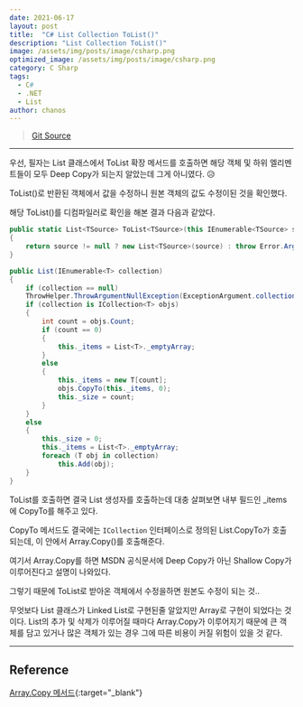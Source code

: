 ```yaml
---
date: 2021-06-17
layout: post
title:  "C# List Collection ToList()"
description: "List Collection ToList()"
image: /assets/img/posts/image/csharp.png
optimized_image: /assets/img/posts/image/csharp.png
category: C Sharp
tags:
  - C#
  - .NET
  - List
author: chanos
---
```

>[Git Source](https://github.com/chanos-dev/blogcode/tree/master/21-0617)

---

우선, 필자는 List 클래스에서 ToList 확장 메서드를 호출하면 해당 객체 및 하위 엘리멘트들이 모두 Deep Copy가 되는지 알았는데 그게 아니였다. 😥

ToList()로 반환된 객체에서 값을 수정하니 원본 객체의 값도 수정이된 것을 확인했다.

해당 ToList()를 디컴파일러로 확인을 해본 결과 다음과 같았다.

```c#
public static List<TSource> ToList<TSource>(this IEnumerable<TSource> source)
{
    return source != null ? new List<TSource>(source) : throw Error.ArgumentNull(nameof (source));
}
```

```c#
public List(IEnumerable<T> collection)
{
    if (collection == null)
    ThrowHelper.ThrowArgumentNullException(ExceptionArgument.collection);
    if (collection is ICollection<T> objs)
    {
        int count = objs.Count;
        if (count == 0)
        {
            this._items = List<T>._emptyArray;
        }
        else
        {
            this._items = new T[count];
            objs.CopyTo(this._items, 0);
            this._size = count;
        }
    }
    else
    {
        this._size = 0;
        this._items = List<T>._emptyArray;
        foreach (T obj in collection)
            this.Add(obj);
    }
}
```

ToList를 호출하면 결국 List 생성자를 호출하는데 대충 살펴보면 내부 필드인 _items에 CopyTo를 해주고 있다.

CopyTo 메서드도 결국에는 `ICollection` 인터페이스로 정의된 List.CopyTo가 호출되는데, 이 안에서 Array.Copy()를 호출해준다.

여기서 Array.Copy를 하면 MSDN 공식문서에 Deep Copy가 아닌 Shallow Copy가 이루어진다고 설명이 나와있다.

그렇기 때문에 ToList로 받아온 객체에서 수정을하면 원본도 수정이 되는 것..

무엇보다 List 클래스가 Linked List로 구현된줄 알았지만 Array로 구현이 되었다는 것이다. List의 추가 및 삭제가 이루어질 때마다 Array.Copy가 이루어지기 때문에 큰 객체를 담고 있거나 많은 객체가 있는 경우 그에 따른 비용이 커질 위험이 있을 것 같다.

---

## Reference

[Array.Copy 메서드](https://docs.microsoft.com/ko-kr/dotnet/api/system.array.copy?view=net-5.0){:target="_blank"}